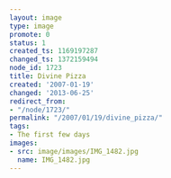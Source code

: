 ```yaml
---
layout: image
type: image
promote: 0
status: 1
created_ts: 1169197287
changed_ts: 1372159494
node_id: 1723
title: Divine Pizza
created: '2007-01-19'
changed: '2013-06-25'
redirect_from:
- "/node/1723/"
permalink: "/2007/01/19/divine_pizza/"
tags:
- The first few days
images:
- src: image/images/IMG_1482.jpg
  name: IMG_1482.jpg
---
```


